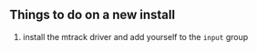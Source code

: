 ## Things to do on a new install
1. install the mtrack driver and add yourself to the `input` group
